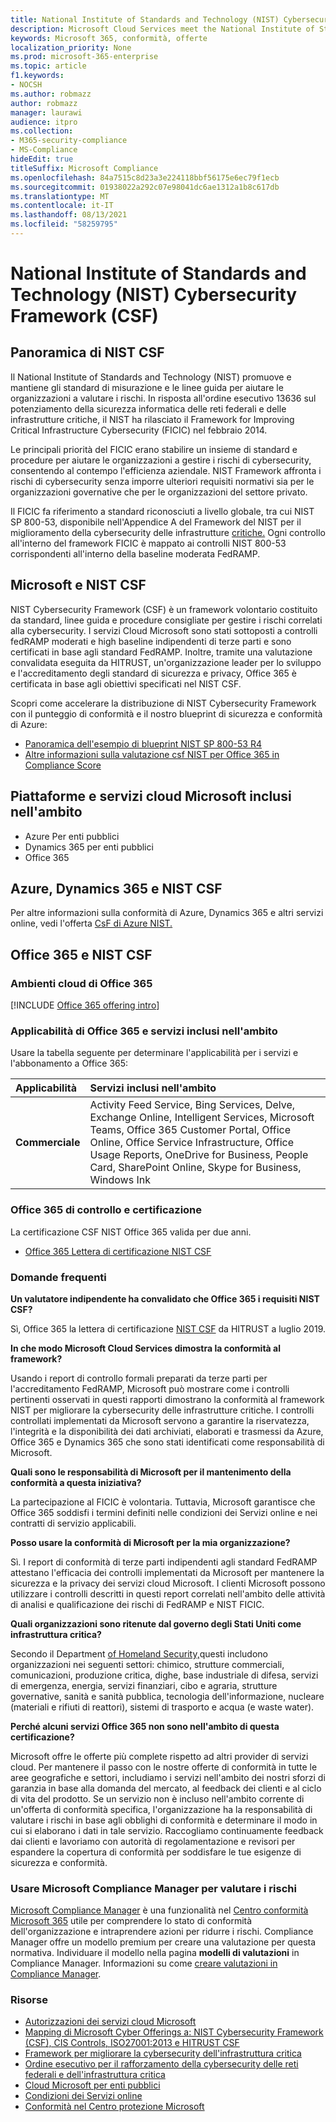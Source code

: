 ```yaml
---
title: National Institute of Standards and Technology (NIST) Cybersecurity Framework (CSF)
description: Microsoft Cloud Services meet the National Institute of Standards and Technology (NIST) Cybersecurity Framework (CSF).
keywords: Microsoft 365, conformità, offerte
localization_priority: None
ms.prod: microsoft-365-enterprise
ms.topic: article
f1.keywords:
- NOCSH
ms.author: robmazz
author: robmazz
manager: laurawi
audience: itpro
ms.collection:
- M365-security-compliance
- MS-Compliance
hideEdit: true
titleSuffix: Microsoft Compliance
ms.openlocfilehash: 84a7515c8d23a3e224118bbf56175e6ec79f1ecb
ms.sourcegitcommit: 01938022a292c07e98041dc6ae1312a1b8c617db
ms.translationtype: MT
ms.contentlocale: it-IT
ms.lasthandoff: 08/13/2021
ms.locfileid: "58259795"
---
```

# <a name="national-institute-of-standards-and-technology-nist-cybersecurity-framework-csf"></a>National Institute of Standards and Technology (NIST) Cybersecurity Framework (CSF)

## <a name="nist-csf-overview"></a>Panoramica di NIST CSF

Il National Institute of Standards and Technology (NIST) promuove e mantiene gli standard di misurazione e le linee guida per aiutare le organizzazioni a valutare i rischi. In risposta all'ordine esecutivo 13636 sul potenziamento della sicurezza informatica delle reti federali e delle infrastrutture critiche, il NIST ha rilasciato il Framework for Improving Critical Infrastructure Cybersecurity (FICIC) nel febbraio 2014.

Le principali priorità del FICIC erano stabilire un insieme di standard e procedure per aiutare le organizzazioni a gestire i rischi di cybersecurity, consentendo al contempo l'efficienza aziendale. NIST Framework affronta i rischi di cybersecurity senza imporre ulteriori requisiti normativi sia per le organizzazioni governative che per le organizzazioni del settore privato.

Il FICIC fa riferimento a standard riconosciuti a livello globale, tra cui NIST SP 800-53, disponibile nell'Appendice A del Framework del NIST per il miglioramento della cybersecurity delle infrastrutture [critiche.](https://www.nist.gov/publications/framework-improving-critical-infrastructure-cybersecurity-version-11) Ogni controllo all'interno del framework FICIC è mappato ai controlli NIST 800-53 corrispondenti all'interno della baseline moderata FedRAMP.

## <a name="microsoft-and-the-nist-csf"></a>Microsoft e NIST CSF

NIST Cybersecurity Framework (CSF) è un framework volontario costituito da standard, linee guida e procedure consigliate per gestire i rischi correlati alla cybersecurity. I servizi Cloud Microsoft sono stati sottoposti a controlli fedRAMP moderati e high baseline indipendenti di terze parti e sono certificati in base agli standard FedRAMP. Inoltre, tramite una valutazione convalidata eseguita da HITRUST, un'organizzazione leader per lo sviluppo e l'accreditamento degli standard di sicurezza e privacy, Office 365 è certificata in base agli obiettivi specificati nel NIST CSF.

Scopri come accelerare la distribuzione di NIST Cybersecurity Framework con il punteggio di conformità e il nostro blueprint di sicurezza e conformità di Azure:

- [Panoramica dell'esempio di blueprint NIST SP 800-53 R4](/azure/governance/blueprints/samples/nist-sp-800-53-rev4/)
- [Altre informazioni sulla valutazione csf NIST per Office 365 in Compliance Score](https://techcommunity.microsoft.com/t5/Security-Privacy-and-Compliance/New-NIST-CSF-and-CSA-CCM-assessments-available-in-Compliance/ba-p/218554)

## <a name="microsoft-in-scope-cloud-platforms--services"></a>Piattaforme e servizi cloud Microsoft inclusi nell'ambito

- Azure Per enti pubblici
- Dynamics 365 per enti pubblici
- Office 365

## <a name="azure-dynamics-365-and-nist-csf"></a>Azure, Dynamics 365 e NIST CSF

Per altre informazioni sulla conformità di Azure, Dynamics 365 e altri servizi online, vedi l'offerta [CsF di Azure NIST.](/azure/compliance/offerings/offering-nist-csf)

## <a name="office-365-and-nist-csf"></a>Office 365 e NIST CSF

### <a name="office-365-cloud-environments"></a>Ambienti cloud di Office 365

[!INCLUDE [Office 365 offering intro](../includes/o365-offering-introduction.md)]

### <a name="office-365-applicability-and-in-scope-services"></a>Applicabilità di Office 365 e servizi inclusi nell'ambito

Usare la tabella seguente per determinare l'applicabilità per i servizi e l'abbonamento a Office 365:

| **Applicabilità** | **Servizi inclusi nell'ambito** |
|:------------------|:----------------------|
| **Commerciale** | Activity Feed Service, Bing Services, Delve, Exchange Online, Intelligent Services, Microsoft Teams, Office 365 Customer Portal, Office Online, Office Service Infrastructure, Office Usage Reports, OneDrive for Business, People Card, SharePoint Online, Skype for Business, Windows Ink |

### <a name="office-365-audit-cycle-and-certification"></a>Office 365 di controllo e certificazione

La certificazione CSF NIST Office 365 valida per due anni.

- [Office 365 Lettera di certificazione NIST CSF](https://aka.ms/O365NISTCSFcertification)

### <a name="frequently-asked-questions"></a>Domande frequenti

**Un valutatore indipendente ha convalidato che Office 365 i requisiti NIST CSF?**

Sì, Office 365 la lettera di certificazione [NIST CSF](https://servicetrust.microsoft.com/ViewPage/MSComplianceGuide?command=Download&downloadType=Document&downloadId=2a472d92-7c3b-47e0-9ae7-0f539da31f42&docTab=4ce99610-c9c0-11e7-8c2c-f908a777fa4d_GRC_Assessment_Reports) da HITRUST a luglio 2019.

**In che modo Microsoft Cloud Services dimostra la conformità al framework?**

Usando i report di controllo formali preparati da terze parti per l'accreditamento FedRAMP, Microsoft può mostrare come i controlli pertinenti osservati in questi rapporti dimostrano la conformità al framework NIST per migliorare la cybersecurity delle infrastrutture critiche. I controlli controllati implementati da Microsoft servono a garantire la riservatezza, l'integrità e la disponibilità dei dati archiviati, elaborati e trasmessi da Azure, Office 365 e Dynamics 365 che sono stati identificati come responsabilità di Microsoft.

**Quali sono le responsabilità di Microsoft per il mantenimento della conformità a questa iniziativa?**

La partecipazione al FICIC è volontaria. Tuttavia, Microsoft garantisce che Office 365 soddisfi i termini definiti nelle condizioni dei Servizi online e nei contratti di servizio applicabili.

**Posso usare la conformità di Microsoft per la mia organizzazione?**

Sì. I report di conformità di terze parti indipendenti agli standard FedRAMP attestano l'efficacia dei controlli implementati da Microsoft per mantenere la sicurezza e la privacy dei servizi cloud Microsoft. I clienti Microsoft possono utilizzare i controlli descritti in questi report correlati nell'ambito delle attività di analisi e qualificazione dei rischi di FedRAMP e NIST FICIC.

**Quali organizzazioni sono ritenute dal governo degli Stati Uniti come infrastruttura critica?**

Secondo il Department [of Homeland Security,](https://www.dhs.gov/critical-infrastructure-sectors)questi includono organizzazioni nei seguenti settori: chimico, strutture commerciali, comunicazioni, produzione critica, dighe, base industriale di difesa, servizi di emergenza, energia, servizi finanziari, cibo e agraria, strutture governative, sanità e sanità pubblica, tecnologia dell'informazione, nucleare (materiali e rifiuti di reattori), sistemi di trasporto e acqua (e waste water).

**Perché alcuni servizi Office 365 non sono nell'ambito di questa certificazione?**

Microsoft offre le offerte più complete rispetto ad altri provider di servizi cloud. Per mantenere il passo con le nostre offerte di conformità in tutte le aree geografiche e settori, includiamo i servizi nell'ambito dei nostri sforzi di garanzia in base alla domanda del mercato, al feedback dei clienti e al ciclo di vita del prodotto. Se un servizio non è incluso nell'ambito corrente di un'offerta di conformità specifica, l'organizzazione ha la responsabilità di valutare i rischi in base agli obblighi di conformità e determinare il modo in cui si elaborano i dati in tale servizio. Raccogliamo continuamente feedback dai clienti e lavoriamo con autorità di regolamentazione e revisori per espandere la copertura di conformità per soddisfare le tue esigenze di sicurezza e conformità.

### <a name="use-microsoft-compliance-manager-to-assess-your-risk"></a>Usare Microsoft Compliance Manager per valutare i rischi

[Microsoft Compliance Manager](/microsoft-365/compliance/compliance-manager) è una funzionalità nel [Centro conformità Microsoft 365](/microsoft-365/compliance/microsoft-365-compliance-center) utile per comprendere lo stato di conformità dell'organizzazione e intraprendere azioni per ridurre i rischi. Compliance Manager offre un modello premium per creare una valutazione per questa normativa. Individuare il modello nella pagina **modelli di valutazioni** in Compliance Manager. Informazioni su come [creare valutazioni in Compliance Manager](/microsoft-365/compliance/compliance-manager-assessments).

### <a name="resources"></a>Risorse

- [Autorizzazioni dei servizi cloud Microsoft](https://marketplace.fedramp.gov/index.html#/products?status=Compliant&sort=productName)
- [Mapping di Microsoft Cyber Offerings a: NIST Cybersecurity Framework (CSF), CIS Controls, ISO27001:2013 e HITRUST CSF](https://go.microsoft.com/fwlink/p/?linkid=2074025)
- [Framework per migliorare la cybersecurity dell'infrastruttura critica](https://www.nist.gov/publications/framework-improving-critical-infrastructure-cybersecurity-version-11)
- [Ordine esecutivo per il rafforzamento della cybersecurity delle reti federali e dell'infrastruttura critica](https://www.whitehouse.gov/the-press-office/2017/05/11/presidential-executive-order-strengthening-cybersecurity-federal)
- [Cloud Microsoft per enti pubblici](https://go.microsoft.com/fwlink/p/?linkid=2087246)
- [Condizioni dei Servizi online](https://www.microsoftvolumelicensing.com/DocumentSearch.aspx?Mode=3&DocumentTypeId=31)
- [Conformità nel Centro protezione Microsoft](https://www.microsoft.com/trust-center/compliance/compliance-overview)
